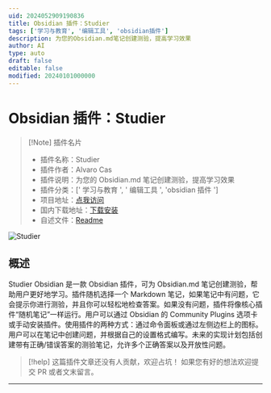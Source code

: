 ```yaml
---
uid: 2024052909190836
title: Obsidian 插件：Studier
tags: ['学习与教育', '编辑工具', 'obsidian插件']
description: 为您的Obsidian.md笔记创建测验，提高学习效果
author: AI
type: auto
draft: false
editable: false
modified: 20240101000000
---
```


# Obsidian 插件：Studier

> [!Note] 插件名片
> - 插件名称：Studier
> - 插件作者：Alvaro Cas
> - 插件说明：为您的 Obsidian.md 笔记创建测验，提高学习效果
> - 插件分类：[' 学习与教育 ', ' 编辑工具 ', 'obsidian 插件 ']
> - 项目地址：[点我访问](https://github.com/alvaro-cas/studier-obsidian)
> - 国内下载地址：[下载安装](https://pkmer.cn/products/plugin/pluginMarket/?studier)
> - 自述文件：[Readme](https://ghproxy.net/https://raw.githubusercontent.com/alvaro-cas/studier-obsidian/main/README.md)

![Studier](https://cdn.pkmer.cn/covers/studier.png!pkmer)

## 概述

Studier Obsidian 是一款 Obsidian 插件，可为 Obsidian.md 笔记创建测验，帮助用户更好地学习。插件随机选择一个 Markdown 笔记，如果笔记中有问题，它会提示你进行测验，并且你可以轻松地检查答案。如果没有问题，插件将像核心插件“随机笔记”一样运行。用户可以通过 Obsidian 的 Community Plugins 选项卡或手动安装插件。使用插件的两种方式：通过命令面板或通过左侧边栏上的图标。用户可以在笔记中创建问题，并根据自己的设置格式编写。未来的实现计划包括创建带有正确/错误答案的测验笔记，允许多个正确答案以及开放性问题。

> [!help]
> 这篇插件文章还没有人贡献，欢迎占坑！
> 如果您有好的想法欢迎提交 PR 或者文末留言。

---



